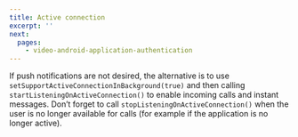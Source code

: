 ```yaml
---
title: Active connection
excerpt: ''
next:
  pages:
    - video-android-application-authentication
---
```

If push notifications are not desired, the alternative is to use `setSupportActiveConnectionInBackground(true)` and then calling `startListeningOnActiveConnection()` to enable incoming calls and instant messages. Don’t forget to call `stopListeningOnActiveConnection()` when the user is no longer available for calls (for example if the application is no longer active).

